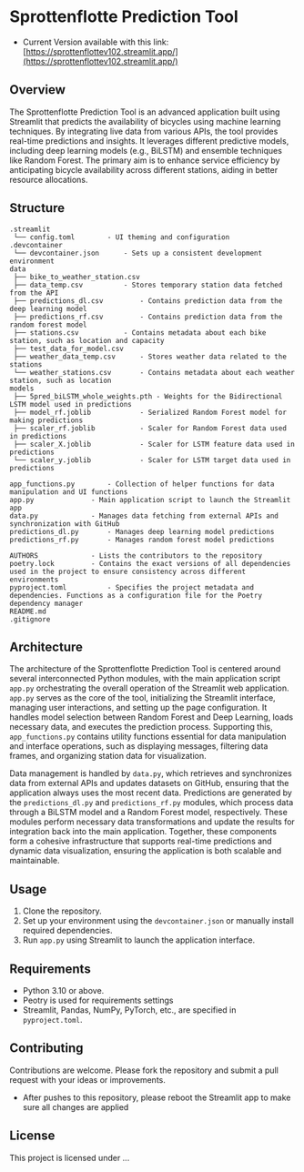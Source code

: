 # Sprottenflotte Prediction Tool

- Current Version available with this link: [https://sprottenflottev102.streamlit.app/](https://sprottenflottev102.streamlit.app/)

## Overview

The Sprottenflotte Prediction Tool is an advanced application built using Streamlit that predicts the availability of bicycles using machine learning techniques. By integrating live data from various APIs, the tool provides real-time predictions and insights. It leverages different predictive models, including deep learning models (e.g., BiLSTM) and ensemble techniques like Random Forest. The primary aim is to enhance service efficiency by anticipating bicycle availability across different stations, aiding in better resource allocations.

## Structure

```
.streamlit
 └── config.toml		- UI theming and configuration
.devcontainer
 └── devcontainer.json		- Sets up a consistent development environment
data
 ├── bike_to_weather_station.csv
 ├── data_temp.csv			- Stores temporary station data fetched from the API
 ├── predictions_dl.csv			- Contains prediction data from the deep learning model
 ├── predictions_rf.csv			- Contains prediction data from the random forest model
 ├── stations.csv			- Contains metadata about each bike station, such as location and capacity
 ├── test_data_for_model.csv
 ├── weather_data_temp.csv		- Stores weather data related to the stations
 └── weather_stations.csv		- Contains metadata about each weather station, such as location
models
 ├── 5pred_biLSTM_whole_weights.pth	- Weights for the Bidirectional LSTM model used in predictions
 ├── model_rf.joblib			- Serialized Random Forest model for making predictions
 ├── scaler_rf.joblib			- Scaler for Random Forest data used in predictions
 ├── scaler_X.joblib			- Scaler for LSTM feature data used in predictions
 └── scaler_y.joblib			- Scaler for LSTM target data used in predictions

app_functions.py		- Collection of helper functions for data manipulation and UI functions
app.py				- Main application script to launch the Streamlit app
data.py				- Manages data fetching from external APIs and synchronization with GitHub
predictions_dl.py		- Manages deep learning model predictions
predictions_rf.py		- Manages random forest model predictions

AUTHORS				- Lists the contributors to the repository
poetry.lock			- Contains the exact versions of all dependencies used in the project to ensure consistency across different environments
pyproject.toml			- Specifies the project metadata and dependencies. Functions as a configuration file for the Poetry dependency manager
README.md
.gitignore
```

## Architecture

The architecture of the Sprottenflotte Prediction Tool is centered around several interconnected Python modules, with the main application script `app.py` orchestrating the overall operation of the Streamlit web application. `app.py` serves as the core of the tool, initializing the Streamlit interface, managing user interactions, and setting up the page configuration. It handles model selection between Random Forest and Deep Learning, loads necessary data, and executes the prediction process. Supporting this, `app_functions.py` contains utility functions essential for data manipulation and interface operations, such as displaying messages, filtering data frames, and organizing station data for visualization.

Data management is handled by `data.py`, which retrieves and synchronizes data from external APIs and updates datasets on GitHub, ensuring that the application always uses the most recent data. Predictions are generated by the `predictions_dl.py` and `predictions_rf.py` modules, which process data through a BiLSTM model and a Random Forest model, respectively. These modules perform necessary data transformations and update the results for integration back into the main application. Together, these components form a cohesive infrastructure that supports real-time predictions and dynamic data visualization, ensuring the application is both scalable and maintainable.

## Usage

1. Clone the repository.
2. Set up your environment using the `devcontainer.json` or manually install required dependencies.
3. Run `app.py` using Streamlit to launch the application interface.

## Requirements

- Python 3.10 or above.
- Peotry is used for requirements settings
- Streamlit, Pandas, NumPy, PyTorch, etc., are specified in `pyproject.toml`.

## Contributing

Contributions are welcome. Please fork the repository and submit a pull request with your ideas or improvements.

- After pushes to this repository, please reboot the Streamlit app to make sure all changes are applied

## License

This project is licensed under ...
